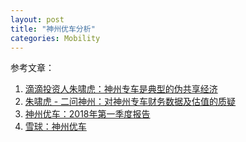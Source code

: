 ```yaml
---
layout: post
title: "神州优车分析"
categories: Mobility
---
```


参考文章：
1. [滴滴投资人朱啸虎：神州专车是典型的伪共享经济](http://tech.qq.com/a/20160414/057619.htm)
2. [朱啸虎 - 二问神州：对神州专车财务数据及估值的质疑](https://m.huxiu.com/article/170797/1.html?from=groupmessage&isappinstalled=0)
3. [神州优车：2018年第一季度报告](http://www.ucarinc.com/ucarinc/ir/attachments/ucarinc_annou199.pdf)
4. [雪球：神州优车](https://xueqiu.com/S/OC838006/GSLRB)